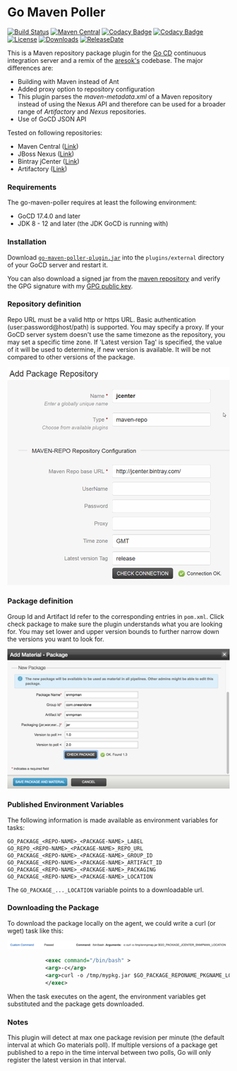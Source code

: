 Go Maven Poller
===================

[![Build Status](https://travis-ci.org/1and1/go-maven-poller.svg)](https://travis-ci.org/1and1/go-maven-poller)
[![Maven Central](https://maven-badges.herokuapp.com/maven-central/com.oneandone/go-maven-poller/badge.svg)](https://maven-badges.herokuapp.com/maven-central/com.oneandone/go-maven-poller) 
[![Codacy Badge](https://api.codacy.com/project/badge/Grade/3384a8a750e34feaadfa5647eff4f3c3)](https://www.codacy.com/manual/Stephan-FuhrmannOrganization/go-maven-poller?utm_source=github.com&amp;utm_medium=referral&amp;utm_content=1and1/go-maven-poller&amp;utm_campaign=Badge_Grade)
[![Codacy Badge](https://api.codacy.com/project/badge/Coverage/3384a8a750e34feaadfa5647eff4f3c3)](https://www.codacy.com/manual/Stephan-FuhrmannOrganization/go-maven-poller?utm_source=github.com&utm_medium=referral&utm_content=1and1/go-maven-poller&utm_campaign=Badge_Coverage)
[![License](https://img.shields.io/badge/License-Apache%202.0-blue.svg)](https://opensource.org/licenses/Apache-2.0)
[![Downloads](https://img.shields.io/github/downloads/1and1/go-maven-poller/total)](https://github.com/1and1/go-maven-poller/releases)
[![ReleaseDate](https://img.shields.io/github/release-date/1and1/go-maven-poller)](https://github.com/1and1/go-maven-poller/releases)

This is a Maven repository package plugin for the [Go CD](http://www.go.cd/) continuous
integration server and a remix of the [aresok's](https://github.com/aresok/go-maven-poller) codebase.
The major differences are:

* Building with Maven instead of Ant
* Added proxy option to repository configuration
* This plugin parses the *maven-metadata.xml* of a Maven repository instead of using the Nexus API and therefore can be used for a broader range of *Artifactory* and *Nexus* repositories. 
* Use of GoCD JSON API

Tested on following repositories:

* Maven Central ([Link](https://repo1.maven.org/maven2/))
* JBoss Nexus ([Link](https://repository.jboss.org/nexus/content/repositories/))
* Bintray jCenter ([Link](http://jcenter.bintray.com/))
* Artifactory ([Link](https://jfrog.com/artifactory/))

### Requirements

The go-maven-poller requires at least the following environment:
* GoCD 17.4.0 and later
* JDK 8 - 12 and later (the JDK GoCD is running with)

### Installation

Download [`go-maven-poller-plugin.jar`](https://github.com/1and1/go-maven-poller/releases) into the `plugins/external` directory of your GoCD server and restart it.

You can also download a signed jar from the [maven repository](https://repo1.maven.org/maven2/com/oneandone/go-maven-poller/) and verify the GPG signature with my [GPG public key](https://github.com/sfuhrm.gpg).

### Repository definition

Repo URL must be a valid http or https URL. Basic authentication (user:password@host/path) is supported.
You may specify a proxy. If your GoCD server system doesn't use the same timezone as the repository, you may set
a specific time zone.
If 'Latest version Tag' is specified, the value of it will be used to determine, if new version is available. It will be not compared to other versions of the package.

![Add a Maven repository][1]

### Package definition

Group Id and Artifact Id refer to the corresponding entries in `pom.xml`. 
Click check package to make sure the plugin understands what you are looking for.
You may set lower and upper version bounds to further narrow down the versions you
want to look for.

![Define a package as material for a pipeline][2]

### Published Environment Variables

The following information is made available as environment variables for tasks:

```
GO_PACKAGE_<REPO-NAME>_<PACKAGE-NAME>_LABEL
GO_REPO_<REPO-NAME>_<PACKAGE-NAME>_REPO_URL
GO_PACKAGE_<REPO-NAME>_<PACKAGE-NAME>_GROUP_ID
GO_PACKAGE_<REPO-NAME>_<PACKAGE-NAME>_ARTIFACT_ID
GO_PACKAGE_<REPO-NAME>_<PACKAGE-NAME>_PACKAGING
GO_PACKAGE_<REPO-NAME>_<PACKAGE-NAME>_LOCATION
```
The `GO_PACKAGE_..._LOCATION` variable points to a downloadable url.

### Downloading the Package

To download the package locally on the agent, we could write a curl (or wget) task like this:

![Download artifact][3]

```xml
            <exec command="/bin/bash" >
            <arg>-c</arg>
            <arg>curl -o /tmp/mypkg.jar $GO_PACKAGE_REPONAME_PKGNAME_LOCATION</arg>
            </exec>
```

When the task executes on the agent, the environment variables get substituted and the package gets downloaded.
          
### Notes

This plugin will detect at max one package revision per minute (the default interval at which Go materials poll). If multiple versions of a package get published to a repo in the time interval between two polls, Go will only register the latest version in that interval.

[1]: img/add-repo.png  "Define Maven Package Repository"
[2]: img/add-pkgs.png  "Define package as material for a pipeline"
[3]: img/download.png  "Download artifact"
